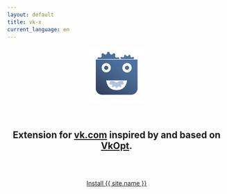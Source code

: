 ```yaml
---
layout: default
title: vk-x
current_language: en
---
```


<center>

![{{ site.name }} logo](/logo.png)

<br/>

## Extension for [vk.com](//vk.com) inspired by and based on [VkOpt](http://vkopt.net).

<br/>
<br/>

<a href="/install" class="btn btn-default btn-lg">Install {{ site.name }}</a>

</center>
